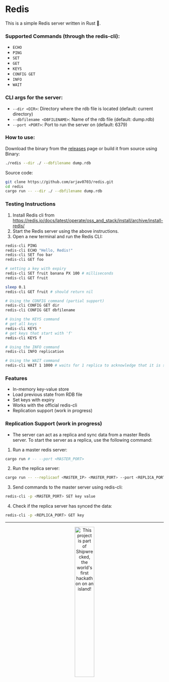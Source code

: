 # Redis 

This is a simple Redis server written in Rust 🦀.

### Supported Commands (through the redis-cli):
- `ECHO`
- `PING`
- `SET`
- `GET`
- `KEYS`
- `CONFIG GET`
- `INFO`
- `WAIT`

### CLI args for the server:
- `--dir <DIR>`: Directory where the rdb file is located (default: current directory)
- `--dbfilename <DBFILENAME>`: Name of the rdb file (default: dump.rdb)
- `--port <PORT>`: Port to run the server on (default: 6379)


### How to use: 
Download the binary from the [releases](github.com/arjav0703/redis/releases) page or build it from source using
Binary: 
```bash
./redis --dir ./ --dbfilename dump.rdb
```

Source code:
```bash
git clone https://github.com/arjav0703/redis.git
cd redis
cargo run -- --dir ./ --dbfilename dump.rdb
```
### Testing Instructions

1. Install Redis cli from https://redis.io/docs/latest/operate/oss_and_stack/install/archive/install-redis/
2. Start the Redis server using the above instructions.
3. Open a new terminal and run the Redis CLI:
```bash
redis-cli PING
redis-cli ECHO "Hello, Redis!"
redis-cli SET foo bar
redis-cli GET foo

# setting a key with expiry
redis-cli SET fruit banana PX 100 # milliseconds
redis-cli GET fruit

sleep 0.1 
redis-cli GET fruit # should return nil

# Using the CONFIG command (partial support)
redis-cli CONFIG GET dir 
redis-cli CONFIG GET dbfilename

# Using the KEYS command
# get all keys
redis-cli KEYS *
# get keys that start with 'f'
redis-cli KEYS f

# Using the INFO command 
redis-cli INFO replication

# Using the WAIT command
redis-cli WAIT 1 1000 # waits for 1 replica to acknowledge that it is synced with the master within 1000 ms
```
### Features
- In-memory key-value store
- Load previous state from RDB file
- Set keys with expiry
- Works with the official redis-cli
- Replication support (work in progress)


### Replication Support (work in progress)
- The server can act as a replica and sync data from a master Redis server. To start the server as a replica, use the following command:
1. Run a master redis server:
```bash
cargo run # -- --port <MASTER_PORT>
```
2. Run the replica server:
```bash
cargo run -- --replicaof <MASTER_IP> <MASTER_PORT> --port <REPLICA_PORT>
```

3. Send commands to the master server using redis-cli:
```bash
redis-cli -p <MASTER_PORT> SET key value
```

4. Check if the replica server has synced the data:
```bash
redis-cli -p <REPLICA_PORT> GET key
```

--- 
<div align="center">
  <a href="https://shipwrecked.hackclub.com/?t=ghrm" target="_blank">
    <img src="https://hc-cdn.hel1.your-objectstorage.com/s/v3/739361f1d440b17fc9e2f74e49fc185d86cbec14_badge.png" 
         alt="This project is part of Shipwrecked, the world's first hackathon on an island!" 
         style="width: 35%;">
  </a>
</div>
